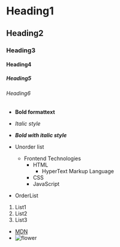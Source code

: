 # Heading1
## Heading2
### Heading3
#### Heading4
##### Heading5
###### Heading6

+ **Bold formattext**
+ *Italic style*
+ ***Bold with italic style***

+ Unorder list

  + Frontend Technologies
    - HTML
      - HyperText Markup Language
    - CSS
    - JavaScript
   
+ OrderList
 1. List1
 2. List2
 3. List3

+ [MDN](https://developer.mozilla.org/en-US/)
+ ![flower]()
